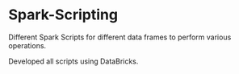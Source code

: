 # Spark-Scripting
Different Spark Scripts for different data frames to perform various operations.

Developed all scripts using DataBricks.
